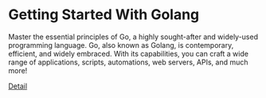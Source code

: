 # Getting Started With Golang

Master the essential principles of Go, a highly sought-after and widely-used programming language. Go, also known as Golang, is contemporary, efficient, and widely embraced. With its capabilities, you can craft a wide range of applications, scripts, automations, web servers, APIs, and much more! 

[Detail](https://eduitfree.com/courses/getting-started-with-golang)
